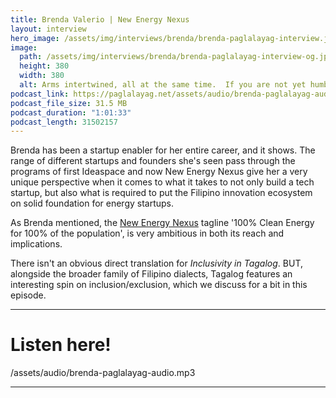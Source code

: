 ```yaml
---
title: Brenda Valerio | New Energy Nexus
layout: interview
hero_image: /assets/img/interviews/brenda/brenda-paglalayag-interview.jpg
image:
  path: /assets/img/interviews/brenda/brenda-paglalayag-interview-og.jpg
  height: 380
  width: 380
  alt: Arms intertwined, all at the same time.  If you are not yet humble, you are probably still in the very early stages of your journey
podcast_link: https://paglalayag.net/assets/audio/brenda-paglalayag-audio.mp3
podcast_file_size: 31.5 MB
podcast_duration: "1:01:33"
podcast_length: 31502157
---
```


Brenda has been a startup enabler for her entire career, and it shows.  The range of different startups and founders she's seen pass through the programs of first Ideaspace and now New Energy Nexus give her a very unique perspective when it comes to what it takes to not only build a tech startup, but also what is required to put the Filipino innovation ecosystem on solid foundation for energy startups.

As Brenda mentioned, the [New Energy Nexus](https://www.newenergynexus.com/) tagline '100% Clean Energy for 100% of the population', is very ambitious in both its reach and implications.

There isn't an obvious direct translation for *Inclusivity in Tagalog*. BUT, alongside the broader family of Filipino dialects, Tagalog features an interesting spin on inclusion/exclusion, which we discuss for a bit in this episode.

-----------------

# Listen here!

/assets/audio/brenda-paglalayag-audio.mp3

-----------------
